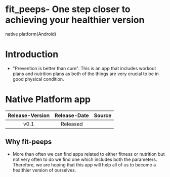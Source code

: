 # fit_peeps- One step closer to achieving your healthier version
native platform(Android)

# Introduction
- "Prevention is better than cure". This is an app that includes workout plans and nutrition plans as 
both of the things are very crucial to be in good physical condition.

# Native Platform app
| Release-Version  | Release-Date  | Source |
| :--------------: |:-------------:|:------:|
| v0.1             |Released       |        |

## Why fit-peeps
- More than often we can find apps related to either fitness or nutrition but not very often to do we find one which includes both the 
parameters. Therefore, we are hoping that this app will help all of us to become a healthier version of ourselves.
